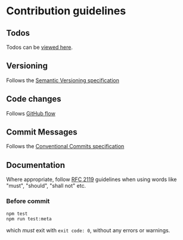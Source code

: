 # Contribution guidelines

## Todos

Todos can be [viewed here][todos].

## Versioning

Follows the [Semantic Versioning specification][semver]

## Code changes

Follows [GitHub flow][github-flow]

## Commit Messages

Follows the [Conventional Commits specification][conv-comm]

## Documentation

Where appropriate, follow [RFC 2119][rfc-2119] guidelines when using words
like "must", "should", "shall not" etc.

### Before commit

```bash
npm test
npm run test:meta
```

which *must* exit with `exit code: 0`, without any errors or warnings.

[todos]: ./TODO.md
[workflows]: ./workflows
[semver]: https://semver.org/
[conv-comm]: https://www.conventionalcommits.org/en/v1.0.0/#summary
[github-flow]: https://docs.github.com/en/get-started/using-github/github-flow
[func-req]: https://en.wikipedia.org/wiki/Functional_requirement
[non-func-req]: https://en.wikipedia.org/wiki/Non-functional_requirement
[rfc-2119]: https://www.ietf.org/rfc/rfc2119.txt
